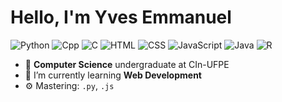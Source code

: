 # Hello, I'm Yves Emmanuel

![Python](https://img.shields.io/badge/Python-intermediate-yellow)
![Cpp](https://img.shields.io/badge/Cpp-intermediate-green)
![C](https://img.shields.io/badge/C-intermediate-brown)
![HTML](https://img.shields.io/badge/HTML-intermediate-blue)
![CSS](https://img.shields.io/badge/CSS-intermediate-orange)
![JavaScript](https://img.shields.io/badge/JS-intermediate-violet)
![Java](https://img.shields.io/badge/Java-beginner-red)
![R](https://img.shields.io/badge/R-beginner-black)

- 🔭 **Computer Science** undergraduate at CIn-UFPE
- 🌱 I’m currently learning **Web Development**
- ⚙️ Mastering: `.py`, `.js`
